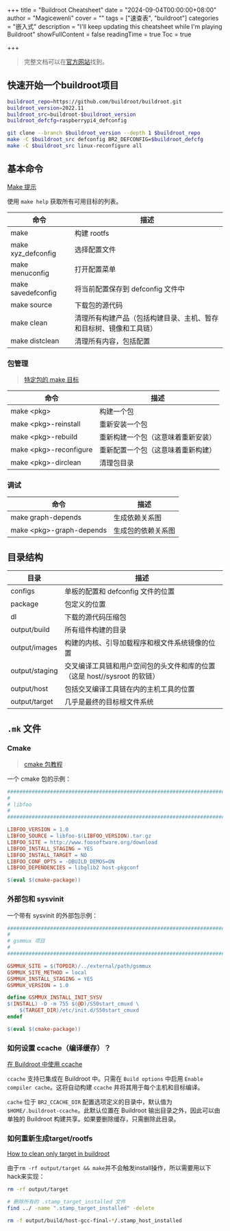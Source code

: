 +++
title = "Buildroot Cheatsheet"
date = "2024-09-04T00:00:00+08:00"
author = "Magicewenli"
cover = ""
tags = ["速查表", "buildroot"]
categories = "嵌入式"
description = "I'll keep updating this cheatsheet while I'm playing Buildroot"
showFullContent = false
readingTime = true
Toc = true

+++

> 完整文档可以在[官方网站](https://buildroot.org/downloads/manual/manual.html)找到。

## 快速开始一个buildroot项目

```bash
buildroot_repo=https://github.com/buildroot/buildroot.git
buildroot_version=2022.11
buildroot_src=buildroot-$buildroot_version
buildroot_defcfg=raspberrypi4_defconfig

git clone --branch $buildroot_version --depth 1 $buildroot_repo
make -C $buildroot_src defconfig BR2_DEFCONFIG=$buildroot_defcfg
make -C $buildroot_src linux-reconfigure all
```

## 基本命令

[Make 提示](https://buildroot.org/downloads/manual/manual.html#make-tips)

使用 `make help` 获取所有可用目标的列表。

| 命令               | 描述                                                               |
| ------------------ | ------------------------------------------------------------------ |
| make               | 构建 rootfs                                                        |
| make xyz_defconfig | 选择配置文件                                                       |
| make menuconfig    | 打开配置菜单                                                       |
| make savedefconfig | 将当前配置保存到 defconfig 文件中                                  |
| make source        | 下载包的源代码                                                     |
| make clean         | 清理所有构建产品（包括构建目录、主机、暂存和目标树、镜像和工具链） |
| make distclean     | 清理所有内容，包括配置                                             |

### 包管理

> [特定包的 make 目标](https://buildroot.org/downloads/manual/manual.html#pkg-build-steps)

| 命令                     | 描述                               |
| ------------------------ | ---------------------------------- |
| make \<pkg\>             | 构建一个包                         |
| make \<pkg\>-reinstall   | 重新安装一个包                     |
| make \<pkg\>-rebuild     | 重新构建一个包（这意味着重新安装） |
| make \<pkg\>-reconfigure | 重新配置一个包（这意味着重新构建） |
| make \<pkg\>-dirclean    | 清理包目录                         |

### 调试

| 命令                       | 描述               |
| -------------------------- | ------------------ |
| make graph-depends         | 生成依赖关系图     |
| make \<pkg\>-graph-depends | 生成包的依赖关系图 |

## 目录结构

| 目录           | 描述                                                                                  |
| -------------- | ------------------------------------------------------------------------------------- |
| configs        | 单板的配置和 defconfig 文件的位置                                                     |
| package        | 包定义的位置                                                                          |
| dl             | 下载的源代码压缩包                                                                    |
| output/build   | 所有组件构建的目录                                                                    |
| output/images  | 构建的内核、引导加载程序和根文件系统镜像的位置                                        |
| output/staging | 交叉编译工具链和用户空间包的头文件和库的位置（这是 host/<toolchains>/sysroot 的软链） |
| output/host    | 包括交叉编译工具链在内的主机工具的位置                                                |
| output/target  | 几乎是最终的目标根文件系统                                                            |

## `.mk` 文件

### Cmake

> [cmake 包教程](https://buildroot.org/downloads/manual/manual.html#cmake-package-tutorial)

一个 cmake 包的示例：

```makefile
################################################################################
#
# libfoo
#
################################################################################

LIBFOO_VERSION = 1.0
LIBFOO_SOURCE = libfoo-$(LIBFOO_VERSION).tar.gz
LIBFOO_SITE = http://www.foosoftware.org/download
LIBFOO_INSTALL_STAGING = YES
LIBFOO_INSTALL_TARGET = NO
LIBFOO_CONF_OPTS = -DBUILD_DEMOS=ON
LIBFOO_DEPENDENCIES = libglib2 host-pkgconf

$(eval $(cmake-package))
```

### 外部包和 sysvinit

一个带有 sysvinit 的外部包示例：

```makefile
################################################################################
#
# gsmmux 项目
#
################################################################################

GSMMUX_SITE = $(TOPDIR)/../external/path/gsmmux
GSMMUX_SITE_METHOD = local
GSMMUX_INSTALL_STAGING = YES
GSMMUX_VERSION = 1.0

define GSMMUX_INSTALL_INIT_SYSV
$(INSTALL) -D -m 755 $(@D)/S50start_cmuxd \
    $(TARGET_DIR)/etc/init.d/S50start_cmuxd
endef

$(eval $(cmake-package))
```

### 如何设置 ccache（编译缓存）？

[在 Buildroot 中使用 ccache](https://buildroot.org/downloads/manual/manual.html#ccache)

`ccache` 支持已集成在 Buildroot 中。只需在 `Build options` 中启用 `Enable compiler cache`。这将自动构建 `ccache` 并将其用于每个主机和目标编译。

`cache` 位于 `BR2_CCACHE_DIR` 配置选项定义的目录中，默认值为 `$HOME/.buildroot-ccache`。此默认位置在 Buildroot 输出目录之外，因此可以由单独的 Buildroot 构建共享。如果要删除缓存，只需删除此目录。

### 如何重新生成target/rootfs

[How to clean only target in buildroot](https://stackoverflow.com/questions/47320800/how-to-clean-only-target-in-buildroot)

由于`rm -rf output/target && make`并不会触发install操作，所以需要用以下hack来实现：

```bash
rm -rf output/target

# 删除所有的 .stamp_target_installed 文件
find ../ -name ".stamp_target_installed" -delete

rm -f output/build/host-gcc-final-*/.stamp_host_installed
```